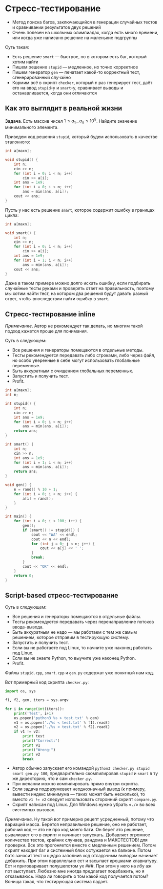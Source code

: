 
# Стресс-тестирование

* Метод поиска багов, заключающийся в генерации случайных тестов и сравнивании результатов двух решений
* Очень полезен на школьных олимпиадах, когда есть много времени, или когда уже написано решение на маленькие подгруппы

Суть такая:

* Есть решение `smart` — быстрое, но в котором есть баг, который хотим найти
* Пишем решение `stupid` — медленное, но точно корректное
* Пишем генератор `gen` — печатает какой-то корректный тест, сгенерированный случайно
* Кормим всё в скрипт `checker`, который n раз генерирует тест, даёт его на ввод `stupid`-у и `smart`-у, сравнивает выводы и останавливается, когда они отличаются

## Как это выглядит в реальной жизни

**Задача**. Есть массив чисел $1 \le a_1 ... a_n \le 10^9$. Найдите значение минимального элемента.

Приведем код решения `stupid`, который будем использовать в качестве эталонного:

```c++
int a[maxn];

void stupid() {
    int n;
    cin >> n;
    for (int i = 0; i < n; i++) 
        cin >> a[i];
    int ans = 1e9;
    for (int i = 0; i < n; i++) 
        ans = min(ans, a[i]);
    cout << ans;
}
```

Пусть у нас есть решение `smart`, которое содержит ошибку в границах цикла:

```c++
int a[maxn];

void smart() {
    int n;
    cin >> n;
    for (int i = 0; i < n; i++) 
        cin >> a[i];
    int ans = 1e9;
    for (int i = 1; i < n; i++) 
        ans = min(ans, a[i]);
    cout << ans;
}
```

Даже в таком примере можно долго искать ошибку, если подбирать случайные тесты руками и проверять ответ на правильность, поэтому мы хотим найти тест, на котором два решения будут давать разный ответ, чтобы впоследствии найти ошибку в `smart`.

## Стресс-тестирование inline

*Примечание*. Автор не рекомендует так делать, но многим такой подход кажется проще для понимания.

Суть в следующем:

* Все решения и генераторы помещаются в отдельные методы.
* Тесты рекомендуется передавать либо строками, либо через файл, но особо уверенные в себе могут использовать глобальные переменные.
* Быть аккуратным с очищением глобальных переменных.
* Запустить и получить тест.
* Profit.

``` c++
int a[maxn];
int n;

int stupid() {
    int n;
    cin >> n;
    int ans = 1e9;
    for (int i = 0; i < n; i++) 
        ans = min(ans, a[i]);
    return ans;
}

int smart() {
    int n;
    cin >> n;
    int ans = 1e9;
    for (int i = 1; i < n; i++) 
        ans = min(ans, a[i]);
    return ans;
}

void gen() {
    n = rand() % 10 + 1;
    for (int i = 0; i < n; i++) {
        a[i] = rand();
    }
}

int main() {
    for (int i = 0; i < 100; i++) {
        gen();
        if (smart() != stupid()) {
            cout << "WA" << endl;
            cout << n << endl;
            for (int j = 0; j < n; j++) {
                cout << a[j] << ' ';
            }
            break;
        }
        cout << "OK" << endl;
    }
    return 0;
}

```

## Script-based стресс-тестирование

Суть в следующем:

* Все решения и генераторы помещаются в отдельные файлы.
* Тесты рекомендуется передавать через перенаправление потоков ввода-вывода.
* Быть аккуратным не надо — мы работаем с тем же самым решением, которое отправим в тестирующую систему.
* Запустить и получить тест.
* Если вы не работаете под Linux, то начните уже наконец работать под Linux.
* Если вы не знаете Python, то выучите уже наконец Python.
* Profit.

Файлы `stupid.cpp`, `smart.cpp` и `gen.py` содержат уже понятный нам код.

Вот примерный код скрипта `checker.py`:

```python
import os, sys

f1, f2, gen, iters = sys.argv

for i in range(int(iters)):
    print('Test', i+1)
    os.popen('python3 %s > test.txt' % gen)
    v1 = os.popen('./%s < test.txt' % f1).read()
    v2 = os.popen('./%s < test.txt' % f2).read()
    if v1 != v2:
        print test
        print("Correct:")
        print v1
        print("Wrong:")
        print v2
        break
```

* Автор обычно запускает его командой `python3 checker.py stupid smart gen.py 100`, предварительно скомпилировав `stupid` и `smart` в ту же директорию, что и сам `checker.py`.
* При желании можно компилировать прямо внутри скрипта.
* Если задача подразумевает неоднозначный вывод (к примеру, вывести индекс минимума — таких может быть несколько), то вместо `v1 != v2` следует использовать сторонний скрипт `compare.py`.
* Скрипт написан под Linux. Для Windows нужно убрать «`./`» во всех системных вызовах.

*Примечание*. Ну такой вот примерно рецепт усредненный, потому что вариаций масса. Берется неправильное решение, оно не работает, рабочий код — это не про код моего бати. Он берет это решение, вываливает его в скрипт и начинает запускать. Добавляет огромное количество тестов, крайних случаев, рандома и МАКСТЕСТОВ! для проверки. Все это прогоняется вместе с медленным решением. Потом скрипт находит баг и системный блок остужается на балконе. Потом батя заносит тест и щедро заполнив код отладочным выводом начинает дебажить. При этом параллельно ест и засыпает крошками клавиатуру. Ест и приговаривает полушепотом ух ###. При этом у него на лбу аж пот выступает. Любезно мне иногда предлагает подебажить, но я отказываюсь. Надо ли говорить о том какой код получается потом? Вонища такая, что тестирующая система падает.